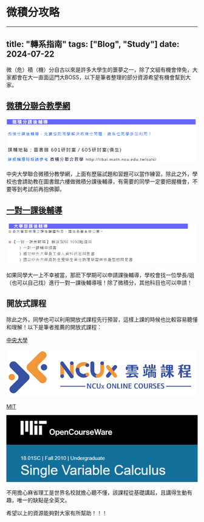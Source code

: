 # 微積分攻略

---
title: "轉系指南"
tags: ["Blog", "Study"]
date: 2024-07-22
---

微（危）積（機）分自古以來是許多大學生的噩夢之一，除了文組有機會倖免，大家都會在大一直面這門大BOSS，以下是筆者整理的部分資源希望有機會幫到大家。

## [微積分聯合教學網](https://united-cal.math.ncu.edu.tw/all_news/0)

![Screenshot 2024-07-29 135831.png](https://github.com/NCU-FRESH/2024-blog/blob/main/%E5%BE%AE%E7%A9%8D%E5%88%86%E6%94%BB%E7%95%A5/Screenshot_2024-07-29_135831.png?raw=true)

中央大學聯合微積分教學網，上面有歷届試題和習題可以當作練習。除此之外，學校也會請助教在圖書館六樓做微積分課後輔導，有需要的同學一定要把握機會，不要等到考試前再抱佛脚。

## [一對一課後輔導](https://pdc.adm.ncu.edu.tw/tldc/stu_3_02_i.asp)

![Screenshot 2024-07-29 135838.png](https://github.com/NCU-FRESH/2024-blog/blob/main/%E5%BE%AE%E7%A9%8D%E5%88%86%E6%94%BB%E7%95%A5/Screenshot_2024-07-29_135838.png?raw=true)

如果同學大一上不幸被當，那麽下學期可以申請課後輔導，學校會找一位學長/姐（也可以自己找）進行一對一課後輔導哦！除了微積分，其他科目也可以申請！

## 開放式課程

除此之外，同學也可以利用開放式課程先行預習，這樣上課的時候也比較容易聽懂和理解！以下是筆者推薦的開放式課程：

[中央大學](https://ocw.ncu.edu.tw/course/syllabus?courseId=363)

![Screenshot 2024-07-29 135853.png](https://github.com/NCU-FRESH/2024-blog/blob/main/%E5%BE%AE%E7%A9%8D%E5%88%86%E6%94%BB%E7%95%A5/Screenshot_2024-07-29_135853.png?raw=true)

[MIT](https://ocw.mit.edu/courses/18-01sc-single-variable-calculus-fall-2010/)

![Screenshot 2024-07-29 135900.png](https://github.com/NCU-FRESH/2024-blog/blob/main/%E5%BE%AE%E7%A9%8D%E5%88%86%E6%94%BB%E7%95%A5/Screenshot_2024-07-29_135900.png?raw=true)

不用擔心麻省理工是世界名校就擔心聽不懂，該課程從基礎講起，且講得生動有趣，唯一的缺點是全英文。

希望以上的資源能夠對大家有所幫助！！！
